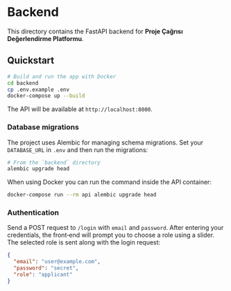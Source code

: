 # Backend

This directory contains the FastAPI backend for **Proje Çağrısı Değerlendirme Platformu**.

## Quickstart

```bash
# Build and run the app with Docker
cd backend
cp .env.example .env
docker-compose up --build
```

The API will be available at `http://localhost:8000`.

### Database migrations

The project uses Alembic for managing schema migrations. Set your
`DATABASE_URL` in `.env` and then run the migrations:

```bash
# From the `backend` directory
alembic upgrade head
```

When using Docker you can run the command inside the API container:

```bash
docker-compose run --rm api alembic upgrade head
```

### Authentication

Send a POST request to `/login` with `email` and `password`. After entering
your credentials, the front‑end will prompt you to choose a role using a
slider. The selected role is sent along with the login request:

```json
{
  "email": "user@example.com",
  "password": "secret",
  "role": "applicant"
}
```
